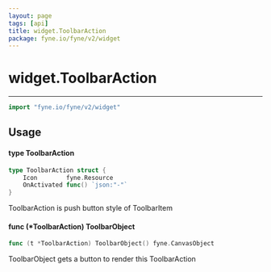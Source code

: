 ```yaml
---
layout: page
tags: [api]
title: widget.ToolbarAction
package: fyne.io/fyne/v2/widget
---
```


# widget.ToolbarAction
---
```go
import "fyne.io/fyne/v2/widget"
```

## Usage

#### type ToolbarAction

```go
type ToolbarAction struct {
	Icon        fyne.Resource
	OnActivated func() `json:"-"`
}
```

ToolbarAction is push button style of ToolbarItem

#### func (*ToolbarAction) ToolbarObject

```go
func (t *ToolbarAction) ToolbarObject() fyne.CanvasObject
```
ToolbarObject gets a button to render this ToolbarAction
